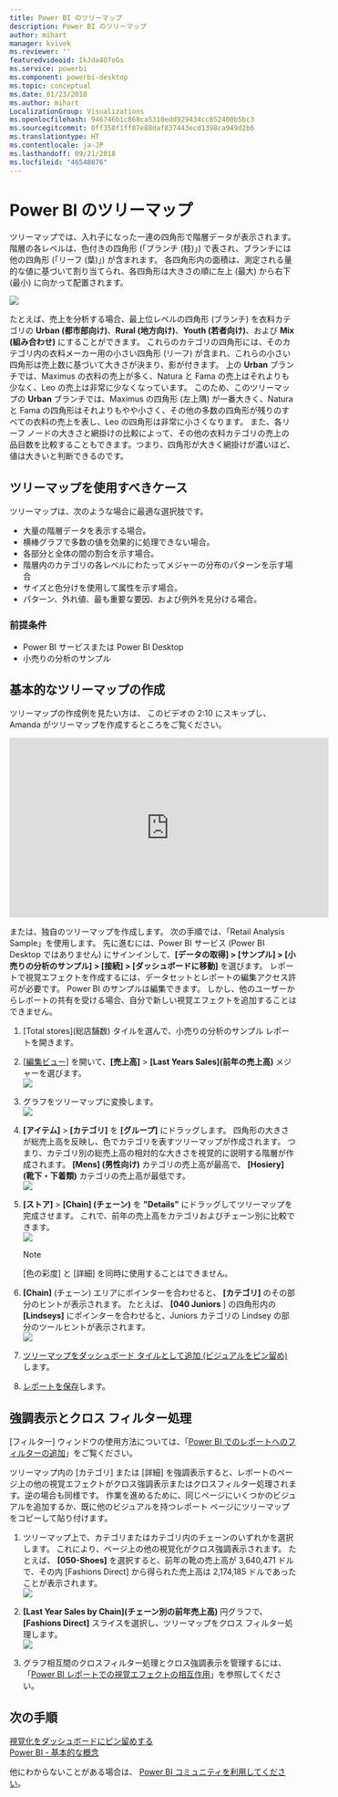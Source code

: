 ```yaml
---
title: Power BI のツリーマップ
description: Power BI のツリーマップ
author: mihart
manager: kvivek
ms.reviewer: ''
featuredvideoid: IkJda4O7oGs
ms.service: powerbi
ms.component: powerbi-desktop
ms.topic: conceptual
ms.date: 01/23/2018
ms.author: mihart
LocalizationGroup: Visualizations
ms.openlocfilehash: 946746b1c868ca5310edd929434cc852400b5bc3
ms.sourcegitcommit: 0ff358f1ff87e88daf837443ecd1398ca949d2b6
ms.translationtype: HT
ms.contentlocale: ja-JP
ms.lasthandoff: 09/21/2018
ms.locfileid: "46548076"
---
```

# <a name="treemaps-in-power-bi"></a>Power BI のツリーマップ
ツリーマップでは、入れ子になった一連の四角形で階層データが表示されます。  階層の各レベルは、色付きの四角形 (「ブランチ (枝)」) で表され、ブランチには他の四角形 (「リーフ (葉)」) が含まれます。  各四角形内の面積は、測定される量的な値に基づいて割り当てられ、各四角形は大きさの順に左上 (最大) から右下 (最小) に向かって配置されます。

![](media/power-bi-visualization-treemaps/pbi-nancy_viz_treemap.png)

たとえば、売上を分析する場合、最上位レベルの四角形 (ブランチ) を衣料カテゴリの **Urban (都市部向け)**、**Rural (地方向け)**、**Youth (若者向け)**、および **Mix (組み合わせ)** にすることができます。  これらのカテゴリの四角形には、そのカテゴリ内の衣料メーカー用の小さい四角形 (リーフ) が含まれ、これらの小さい四角形は売上数に基づいて大きさが決まり、影が付きます。  上の **Urban** ブランチでは、Maximus の衣料の売上が多く、Natura と Fama の売上はそれよりも少なく、Leo の売上は非常に少なくなっています。  このため、このツリーマップの **Urban** ブランチでは、Maximus の四角形 (左上隅) が一番大きく、Natura と Fama の四角形はそれよりもやや小さく、その他の多数の四角形が残りのすべての衣料の売上を表し、Leo の四角形は非常に小さくなります。  また、各リーフ ノードの大きさと網掛けの比較によって、その他の衣料カテゴリの売上の品目数を比較することもできます。つまり、四角形が大きく網掛けが濃いほど、値は大きいと判断できるのです。

## <a name="when-to-use-a-treemap"></a>ツリーマップを使用すべきケース
ツリーマップは、次のような場合に最適な選択肢です。

* 大量の階層データを表示する場合。
* 横棒グラフで多数の値を効果的に処理できない場合。
* 各部分と全体の間の割合を示す場合。
* 階層内のカテゴリの各レベルにわたってメジャーの分布のパターンを示す場合
* サイズと色分けを使用して属性を示す場合。
* パターン、外れ値、最も重要な要因、および例外を見分ける場合。

### <a name="prerequisites"></a>前提条件
 - Power BI サービスまたは Power BI Desktop
 - 小売りの分析のサンプル

## <a name="create-a-basic-treemap"></a>基本的なツリーマップの作成
ツリーマップの作成例を見たい方は、  このビデオの 2:10 にスキップし、Amanda がツリーマップを作成するところをご覧ください。

<iframe width="560" height="315" src="https://www.youtube.com/embed/IkJda4O7oGs" frameborder="0" allowfullscreen></iframe>

または、独自のツリーマップを作成します。 次の手順では、「Retail Analysis Sample」を使用します。 先に進むには、Power BI サービス (Power BI Desktop ではありません) にサインインして、**[データの取得] \> [サンプル] \> [小売りの分析のサンプル] \> [接続] \> [ダッシュボードに移動]** を選びます。 レポートで視覚エフェクトを作成するには、データセットとレポートの編集アクセス許可が必要です。 Power BI のサンプルは編集できます。 しかし、他のユーザーからレポートの共有を受ける場合、自分で新しい視覚エフェクトを追加することはできません。

1. [Total stores]\(総店舗数\) タイルを選んで、小売りの分析のサンプル レポートを開きます。    
2. [[編集ビュー]](../service-interact-with-a-report-in-editing-view.md) を開いて、**[売上高]** > **[Last Years Sales]\(前年の売上高\)** メジャーを選びます。   
   ![](media/power-bi-visualization-treemaps/treemapfirstvalue_new.png)   
3. グラフをツリーマップに変換します。  
   ![](media/power-bi-visualization-treemaps/treemapconvertto_new.png)   
4. **[アイテム]** > **[カテゴリ]** を **[グループ]** にドラッグします。 四角形の大きさが総売上高を反映し、色でカテゴリを表すツリーマップが作成されます。  つまり、カテゴリ別の総売上高の相対的な大きさを視覚的に説明する階層が作成されます。  **\[Mens] \(男性向け)** カテゴリの売上高が最高で、 **\[Hosiery] \(靴下・下着類)** カテゴリの売上高が最低です。   
   ![](media/power-bi-visualization-treemaps/treemapcomplete_new.png)   
5. **[ストア]** > **\[Chain] \(チェーン)** を **"Details"** にドラッグしてツリーマップを完成させます。 これで、前年の売上高をカテゴリおよびチェーン別に比較できます。   
   ![](media/power-bi-visualization-treemaps/treemap_addgroup_new.png)
   
   > [!NOTE]
   > [色の彩度] と [詳細] を同時に使用することはできません。
   > 
   > 
5. **[Chain]** (チェーン) エリアにポインターを合わせると、 **[カテゴリ]** のその部分のヒントが表示されます。  たとえば、 **[040 Juniors** ] の四角形内の **[Lindseys]** にポインターを合わせると、Juniors カテゴリの Lindsey の部分のツールヒントが表示されます。  
   ![](media/power-bi-visualization-treemaps/treemaphoverdetail_new.png)
6. [ツリーマップをダッシュボード タイルとして追加 (ビジュアルをピン留め)](../consumer/end-user-tiles.md) します。 
7. [レポートを保存](../service-report-save.md)します。

## <a name="highlighting-and-cross-filtering"></a>強調表示とクロス フィルター処理
[フィルター] ウィンドウの使用方法については、「[Power BI でのレポートへのフィルターの追加](../power-bi-report-add-filter.md)」をご覧ください。

ツリーマップ内の [カテゴリ] または [詳細] を強調表示すると、レポートのページ上の他の視覚エフェクトがクロス強調表示またはクロスフィルター処理されます。逆の場合も同様です。 作業を進めるために、同じページにいくつかのビジュアルを追加するか、既に他のビジュアルを持つレポート ページにツリーマップをコピーして貼り付けます。

1. ツリーマップ上で、カテゴリまたはカテゴリ内のチェーンのいずれかを選択します。  これにより、ページ上の他の視覚化がクロス強調表示されます。 たとえば、 **[050-Shoes]** を選択すると、前年の靴の売上高が 3,640,471 ドルで、その内 [Fashions Direct] から得られた売上高は 2,174,185 ドルであったことが表示されます。  
   ![](media/power-bi-visualization-treemaps/treemaphiliting.png)

2. **[Last Year Sales by Chain]\(チェーン別の前年売上高\)** 円グラフで、**[Fashions Direct]** スライスを選択し、ツリーマップをクロス フィルター処理します。  
   ![](media/power-bi-visualization-treemaps/treemapnoowl.gif)    

3. グラフ相互間のクロスフィルター処理とクロス強調表示を管理するには、「[Power BI レポートでの視覚エフェクトの相互作用](../consumer/end-user-interactions.md)」を参照してください。

## <a name="next-steps"></a>次の手順
[視覚化をダッシュボードにピン留めする](../service-dashboard-pin-tile-from-report.md)  
[Power BI - 基本的な概念](../consumer/end-user-basic-concepts.md)  

他にわからないことがある場合は、 [Power BI コミュニティを利用してください](http://community.powerbi.com/)。  

